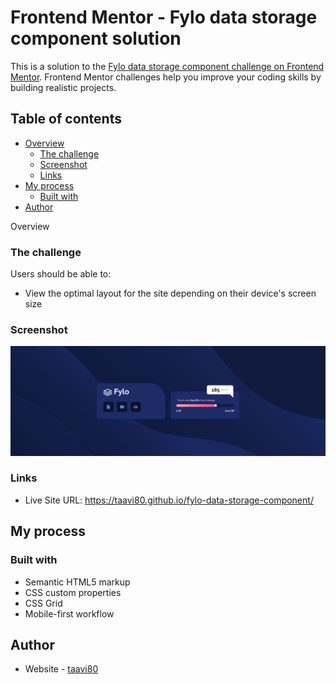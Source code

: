 # Frontend Mentor - Fylo data storage component solution

This is a solution to the [Fylo data storage component challenge on Frontend Mentor](https://www.frontendmentor.io/challenges/fylo-data-storage-component-1dZPRbV5n). Frontend Mentor challenges help you improve your coding skills by building realistic projects.


## Table of contents

- [Overview](#overview)
  - [The challenge](#the-challenge)
  - [Screenshot](#screenshot)
  - [Links](#links)
- [My process](#my-process)
  - [Built with](#built-with)
- [Author](#author)


Overview

### The challenge

Users should be able to:

- View the optimal layout for the site depending on their device's screen size


### Screenshot

![](design/design.png)


### Links

- Live Site URL: https://taavi80.github.io/fylo-data-storage-component/
## My process


### Built with

- Semantic HTML5 markup
- CSS custom properties
- CSS Grid
- Mobile-first workflow


## Author

- Website - [taavi80](https://www.frontendmentor.io/profile/taavi80)
